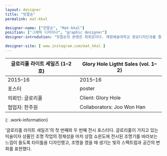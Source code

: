 ```yaml
---
layout: designer
title: "맛깔손"
permalink: mat-kkal

designer-name: ["맛깔손", "Mat-kkal"]
position: ["그래픽 디자이너", "graphic designer"]
designer-introdution: "맛깔손의 본명은 최희은이다. 계원예술대학교 영상디자인과를 졸업하고 한국예술종합학교 미술원 디자인과에서 시각디자인을 전공했다. 홍디자인에서 4년간 일했고 현재는 프리랜서로 활동하고 있다. 최근에는 미술, 영화, 음악에 관련된 디자인을 주로 작업했으며 다양한 분야의 창작자들과 협업해 전시나 행사를 기획하기도 하고 참여했다."

designer-site: [ www.instagram.com/mat_kkal ]
---
```


| 글로리홀 라이트 세일즈 (1–2호) | Glory Hole Ligtht Sales (vol. 1–2) |
|----------------|----------------|
| 2015–16 | 2015–16 |
| 포스터 | poster |
| 의뢰인: 글로리홀 | Client: Glory Hole |
| 협업자: 한주원 | Collaborators: Joo Won Han |
{: .work-information}

‘글로리홀 라이트 세일즈’의 첫 번째와 두 번째 전시 포스터다. 글로리홀이 가지고 있는 미술이자 상품인 조명 작업의 정체성을 마치 상점 쇼윈도에 전시된 조명기를 바라보는 느낌이 들도록 타이틀을 디자인했고, 조명을 켰을 때 생기는 빛의 스펙트럼과 공간의 변화를 표현했다.
